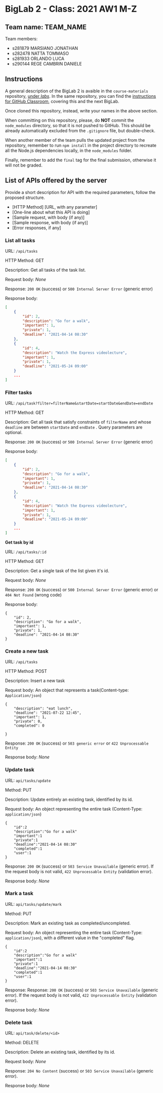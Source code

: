 # BigLab 2 - Class: 2021 AW1 M-Z

## Team name: TEAM_NAME

Team members:
* s281879 MARSIANO JONATHAN
* s282478 NATTA TOMMASO
* s281933 ORLANDO LUCA
* s290144 REGE CAMBRIN DANIELE

## Instructions

A general description of the BigLab 2 is avaible in the `course-materials` repository, [under _labs_](https://github.com/polito-WA1-AW1-2021/course-materials/tree/main/labs/BigLab2/BigLab2.pdf). In the same repository, you can find the [instructions for GitHub Classroom](https://github.com/polito-WA1-AW1-2021/course-materials/tree/main/labs/GH-Classroom-BigLab-Instructions.pdf), covering this and the next BigLab.

Once cloned this repository, instead, write your names in the above section.

When committing on this repository, please, do **NOT** commit the `node_modules` directory, so that it is not pushed to GitHub.
This should be already automatically excluded from the `.gitignore` file, but double-check.

When another member of the team pulls the updated project from the repository, remember to run `npm install` in the project directory to recreate all the Node.js dependencies locally, in the `node_modules` folder.

Finally, remember to add the `final` tag for the final submission, otherwise it will not be graded.

## List of APIs offered by the server

Provide a short description for API with the required parameters, follow the proposed structure.

* [HTTP Method] [URL, with any parameter]
* [One-line about what this API is doing]
* [Sample request, with body (if any)]
* [Sample response, with body (if any)]
* [Error responses, if any]

### __List all tasks__

URL: `/api/tasks`

HTTP Method: GET

Description: Get all tasks of the task list.

Request body: _None_

Response: `200 OK` (success) or `500 Internal Server Error` (generic error)

Response body:
```json
[
	{
		"id": 2,
		"description": "Go for a walk",
		"important": 1,
		"private": 1,
		"deadline": "2021-04-14 08:30"
	},
	{
		"id": 4,
		"description": "Watch the Express videolecture",
		"important": 1,
		"private": 1,
		"deadline": "2021-05-24 09:00"
	}
    ...
]
```

### __Filter tasks__

URL: `/api/task?filter=filterName&startDate=startDate&endDate=endDate`

HTTP Method: GET

Description: Get all task that satisfy constraints of `filterName` and whose `deadline` are between `startDate` and `endDate` . Query parameters are optional.

Response: `200 OK` (success) or `500 Internal Server Error` (generic error)

Response body:

```json
[
    {
		"id": 2,
		"description": "Go for a walk",
		"important": 1,
		"private": 1,
		"deadline": "2021-04-14 08:30"
    },
    {
        "id": 4,
		"description": "Watch the Express videolecture",
		"important": 1,
		"private": 1,
		"deadline": "2021-05-24 09:00"
    }
    ...
]
```

__Get task by id__

URL: `/api/tasks/:id`

HTTP Method: GET

Description: Get a single task of the list given it's id.

Request body: _None_

Response: `200 OK` (success) or `500 Internal Server Error` (generic error) or `404 Not Found` (wrong code)

Response body:
```
{
	"id": 2,
	"description": "Go for a walk",
	"important": 1,
	"private": 1,
	"deadline": "2021-04-14 08:30"
}
```

### __Create a new task__

 URL: `/api/tasks`

 HTTP Method: POST

 Description: Insert a new task

 Request body: An object that represents a task(Content-type: `Application/json`)
```
{
    "description": "eat lunch",
    "deadline": "2021-07-22 12:45",
    "important": 1,
    "private": 0,
    "completed": 0

}
```
Response: `200 OK` (success) or `503 generic error` or `422 Unprocessable Entity` 

Response body: _None_


### __Update task__

URL: `api/tasks/update`

Method: PUT

Description: Update entirely an existing task, identified by its id.

Request body: An object representing the entire task (Content-Type: `application/json`)
```
{
    "id":2
    "description":"Go for a walk"
    "important":1
    "private":1
    "deadline":"2021-04-14 08:30"
    "completed":1
    "user":1
}
```

Response: `200 OK` (success) or `503 Service Unavailable` (generic error). If the request body is not valid, `422 Unprocessable Entity` (validation error).

Response body: _None_


### __Mark a task__

URL: `api/tasks/update/mark`

Method: PUT

Description: Mark an existing task as completed/uncompleted.

Request body: An object representing the entire task (Content-Type: `application/json`), with a different value in the "completed" flag.
```
{
    "id":2
    "description":"Go for a walk"
    "important":1
    "private":1
    "deadline":"2021-04-14 08:30"
    "completed":1
    "user":1
}
```

Response: Response: `200 OK` (success) or `503 Service Unavailable` (generic error). If the request body is not valid, `422 Unprocessable Entity` (validation error).

Response body: _None_


### __Delete task__

URL: `api/task/delete/<id>`

Method: DELETE

Description: Delete an existing task, identified by its id.

Request body: _None_

Response: `204 No Content` (success) or `503 Service Unavailable` (generic error).

Response body: _None_